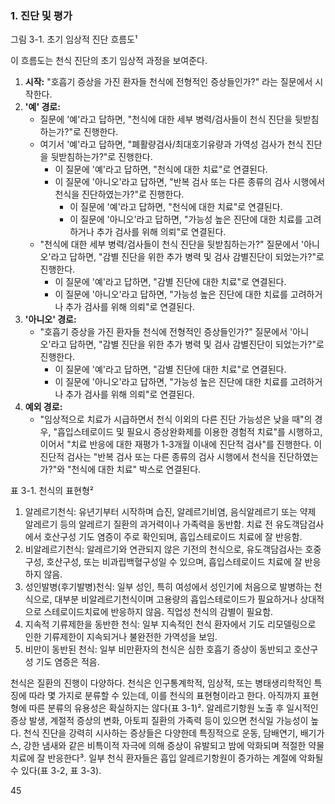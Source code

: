 ### 1. 진단 및 평가

그림 3-1. 초기 임상적 진단 흐름도¹

이 흐름도는 천식 진단의 초기 임상적 과정을 보여준다.

1.  **시작:** "호흡기 증상을 가진 환자들 천식에 전형적인 증상들인가?" 라는 질문에서 시작한다.
2.  **'예' 경로:**
    *   질문에 '예'라고 답하면, "천식에 대한 세부 병력/검사들이 천식 진단을 뒷받침하는가?"로 진행한다.
    *   여기서 '예'라고 답하면, "폐활량검사/최대호기유량과 가역성 검사가 천식 진단을 뒷받침하는가?"로 진행한다.
        *   이 질문에 '예'라고 답하면, "천식에 대한 치료"로 연결된다.
        *   이 질문에 '아니오'라고 답하면, "반복 검사 또는 다른 종류의 검사 시행에서 천식을 진단하였는가?"로 진행한다.
            *   이 질문에 '예'라고 답하면, "천식에 대한 치료"로 연결된다.
            *   이 질문에 '아니오'라고 답하면, "가능성 높은 진단에 대한 치료를 고려하거나 추가 검사를 위해 의뢰"로 연결된다.
    *   "천식에 대한 세부 병력/검사들이 천식 진단을 뒷받침하는가?" 질문에서 '아니오'라고 답하면, "감별 진단을 위한 추가 병력 및 검사 감별진단이 되었는가?"로 진행한다.
        *   이 질문에 '예'라고 답하면, "감별 진단에 대한 치료"로 연결된다.
        *   이 질문에 '아니오'라고 답하면, "가능성 높은 진단에 대한 치료를 고려하거나 추가 검사를 위해 의뢰"로 연결된다.
3.  **'아니오' 경로:**
    *   "호흡기 증상을 가진 환자들 천식에 전형적인 증상들인가?" 질문에서 '아니오'라고 답하면, "감별 진단을 위한 추가 병력 및 검사 감별진단이 되었는가?"로 진행한다.
        *   이 질문에 '예'라고 답하면, "감별 진단에 대한 치료"로 연결된다.
        *   이 질문에 '아니오'라고 답하면, "가능성 높은 진단에 대한 치료를 고려하거나 추가 검사를 위해 의뢰"로 연결된다.
4.  **예외 경로:**
    *   "임상적으로 치료가 시급하면서 천식 이외의 다른 진단 가능성은 낮을 때"의 경우, "흡입스테로이드 및 필요시 증상완화제를 이용한 경험적 치료"를 시행하고, 이어서 "치료 반응에 대한 재평가 1-3개월 이내에 진단적 검사"를 진행한다. 이 진단적 검사는 "반복 검사 또는 다른 종류의 검사 시행에서 천식을 진단하였는가?"와 "천식에 대한 치료" 박스로 연결된다.

표 3-1. 천식의 표현형²

1.  알레르기천식: 유년기부터 시작하며 습진, 알레르기비염, 음식알레르기 또는 약제 알레르기 등의 알레르기 질환의 과거력이나 가족력을 동반함. 치료 전 유도객담검사에서 호산구성 기도 염증이 주로 확인되며, 흡입스테로이드 치료에 잘 반응함.
2.  비알레르기천식: 알레르기와 연관되지 않은 기전의 천식으로, 유도객담검사는 호중구성, 호산구성, 또는 비과립백혈구성일 수 있으며, 흡입스테로이드 치료에 잘 반응하지 않음.
3.  성인발병(후기발병)천식: 일부 성인, 특히 여성에서 성인기에 처음으로 발병하는 천식으로, 대부분 비알레르기천식이며 고용량의 흡입스테로이드가 필요하거나 상대적으로 스테로이드치료에 반응하지 않음. 직업성 천식의 감별이 필요함.
4.  지속적 기류제한을 동반한 천식: 일부 지속적인 천식 환자에서 기도 리모델링으로 인한 기류제한이 지속되거나 불완전한 가역성을 보임.
5.  비만이 동반된 천식: 일부 비만환자의 천식은 심한 호흡기 증상이 동반되고 호산구성 기도 염증은 적음.

천식은 질환의 진행이 다양하다. 천식은 인구통계학적, 임상적, 또는 병태생리학적인 특징에 따라 몇 가지로 분류할 수 있는데, 이를 천식의 표현형이라고 한다. 아직까지 표현형에 따른 분류의 유용성은 확실하지는 않다(표 3-1)². 알레르기항원 노출 후 일시적인 증상 발생, 계절적 증상의 변화, 아토피 질환의 가족력 등이 있으면 천식일 가능성이 높다. 천식 진단을 강력히 시사하는 증상들은 다양한데 특징적으로 운동, 담배연기, 배기가스, 강한 냄새와 같은 비특이적 자극에 의해 증상이 유발되고 밤에 악화되며 적절한 약물치료에 잘 반응한다³. 일부 천식 환자들은 흡입 알레르기항원이 증가하는 계절에 악화될 수 있다(표 3-2, 표 3-3).

<PAGE>45